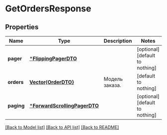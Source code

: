 # GetOrdersResponse


## Properties
Name | Type | Description | Notes
------------ | ------------- | ------------- | -------------
**pager** | [***FlippingPagerDTO**](FlippingPagerDTO.md) |  | [optional] [default to nothing]
**orders** | [**Vector{OrderDTO}**](OrderDTO.md) | Модель заказа.  | [default to nothing]
**paging** | [***ForwardScrollingPagerDTO**](ForwardScrollingPagerDTO.md) |  | [optional] [default to nothing]


[[Back to Model list]](../README.md#models) [[Back to API list]](../README.md#api-endpoints) [[Back to README]](../README.md)


